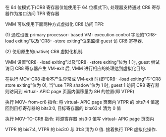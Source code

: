 


在 64 位模式下(CR8 寄存器仅能使用于 64 位模式下), 处理器支持通过 CR8 寄存器作为接口访问 TPR 寄存器

VMM 可以使用下面两种方式虚拟化 CR8 访问 TPR:

 (1) 通过设置 primary processor- based VM- execution control 字段的“CR8-load  exiting”以及“CR8- -store exiting”位来监控 guest 访 CR8 寄存器. 

 (2) 使用原生的(native) CR8 虚拟化机制. 

VMM 设置“CR8- -load exiting”以及“CR8- -store exiting”位为 1 时, guest 尝试访问 CR8 寄存器产生 VM-exit 后, VMM 进行相应的处理达到虚拟化目的. 

在执行 MOV-CR8 指令不产生异常或 VM-exit 时(即“CR8- -load exiting”与“CR8  store exiting”位为 0), 当“use TPR shadow”位为 1 时, guest 1 访问 CR8 寄存器则访问到 virtual- APIC page 页面内偏移量为 8H 的位置(即 VTPR)

执行 MOV- from-cr8 指令: 将 virtual- APIC page 页面内 VTPR 的 bits7:4 值返回到目标寄存器的 bits3:0, 目标寄存器的 bits63:4 清为 0 值

执行 MOV-TO-CR8 指令: 将源寄存器 bis3:0 值写 virtual- APIC page 页面内

VTPR 的 bis7:4, VTPR 的 bis3:0 与 31:8 清为 0 值. 接着执行 TPR 虚拟化操作. 
